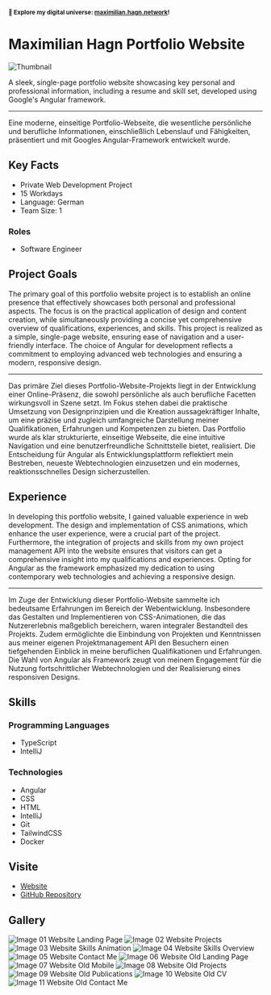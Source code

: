 <small>**🚀 Explore my digital universe: [maximilian.hagn.network](https://maximilian.hagn.network)!</small>**

# Maximilian Hagn Portfolio Website

![Thumbnail](https://files.hagn.network/images/maximilian-hagn/hero.webp)

A sleek, single-page portfolio website showcasing key personal and professional information, including a resume and skill set, developed using Google's Angular framework.


---
Eine moderne, einseitige Portfolio-Webseite, die wesentliche persönliche und berufliche Informationen, einschließlich Lebenslauf und Fähigkeiten, präsentiert und mit Googles Angular-Framework entwickelt wurde.

## Key Facts

- Private Web Development Project
- 15 Workdays
- Language: German
- Team Size: 1

### Roles

- Software Engineer

## Project Goals

The primary goal of this portfolio website project is to establish an online presence that effectively showcases both personal and professional aspects. The focus is on the practical application of design and content creation, while simultaneously providing a concise yet comprehensive overview of qualifications, experiences, and skills. This project is realized as a simple, single-page website, ensuring ease of navigation and a user-friendly interface. The choice of Angular for development reflects a commitment to employing advanced web technologies and ensuring a modern, responsive design.


---
Das primäre Ziel dieses Portfolio-Website-Projekts liegt in der Entwicklung einer Online-Präsenz, die sowohl persönliche als auch berufliche Facetten wirkungsvoll in Szene setzt. Im Fokus stehen dabei die praktische Umsetzung von Designprinzipien und die Kreation aussagekräftiger Inhalte, um eine präzise und zugleich umfangreiche Darstellung meiner Qualifikationen, Erfahrungen und Kompetenzen zu bieten. Das Portfolio wurde als klar strukturierte, einseitige Webseite, die eine intuitive Navigation und eine benutzerfreundliche Schnittstelle bietet, realisiert. Die Entscheidung für Angular als Entwicklungsplattform reflektiert mein Bestreben, neueste Webtechnologien einzusetzen und ein modernes, reaktionsschnelles Design sicherzustellen.

## Experience

In developing this portfolio website, I gained valuable experience in web development. The design and implementation of CSS animations, which enhance the user experience, were a crucial part of the project. Furthermore, the integration of projects and skills from my own project management API into the website ensures that visitors can get a comprehensive insight into my qualifications and experiences. Opting for Angular as the framework emphasized my dedication to using contemporary web technologies and achieving a responsive design.


---
Im Zuge der Entwicklung dieser Portfolio-Website sammelte ich bedeutsame Erfahrungen im Bereich der Webentwicklung. Insbesondere das Gestalten und Implementieren von CSS-Animationen, die das Nutzererlebnis maßgeblich bereichern, waren integraler Bestandteil des Projekts. Zudem ermöglichte die Einbindung von Projekten und Kenntnissen aus meiner eigenen Projektmanagement API den Besuchern einen tiefgehenden Einblick in meine beruflichen Qualifikationen und Erfahrungen. Die Wahl von Angular als Framework zeugt von meinem Engagement für die Nutzung fortschrittlicher Webtechnologien und der Realisierung eines responsiven Designs.

## Skills

### Programming Languages

 - TypeScript
 - IntelliJ
### Technologies

 - Angular
 - CSS
 - HTML
 - IntelliJ
 - Git
 - TailwindCSS
 - Docker

## Visite

- [Website](https://maximilian.hagn.network)
- [GitHub Repository](https://github.com/maxhagn/MaximilianHagnPortfolio)

## Gallery

![Image 01 Website Landing Page](https://files.hagn.network/images/maximilian-hagn/hero.webp)
![Image 02 Website Projects](https://files.hagn.network/images/maximilian-hagn/projects.webp)
![Image 03 Website Skills Animation](https://files.hagn.network/images/maximilian-hagn/skills-animation.webp)
![Image 04 Website Skills Overview](https://files.hagn.network/images/maximilian-hagn/skills-overview.webp)
![Image 05 Website Contact Me](https://files.hagn.network/images/maximilian-hagn/contact.webp)
![Image 06 Website Old Landing Page](https://files.hagn.network/images/maximilian-hagn/old/hero.webp)
![Image 07 Website Old Mobile](https://files.hagn.network/images/maximilian-hagn/old/hero-mobile.webp)
![Image 08 Website Old Projects](https://files.hagn.network/images/maximilian-hagn/old/projects.webp)
![Image 09 Website Old Publications](https://files.hagn.network/images/maximilian-hagn/old/publications.webp)
![Image 10 Website Old CV](https://files.hagn.network/images/maximilian-hagn/old/cv.webp)
![Image 11 Website Old Contact Me](https://files.hagn.network/images/maximilian-hagn/old/contact.webp)

